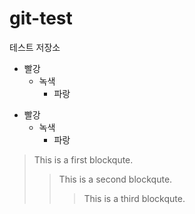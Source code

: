 # git-test
테스트 저장소

* 빨강
  * 녹색
    * 파랑

+ 빨강
  + 녹색
    + 파랑 

> This is a first blockqute.
>	> This is a second blockqute.
>	>	> This is a third blockqute.

